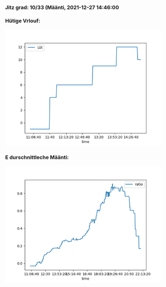 ### Jitz grad: 10/33 (Määnti, 2021-12-27 14:46:00

### Hütige Vrlouf:
![Graph](Today.png)

### E durschnittleche Määnti:
![Graph](Määnti.png)